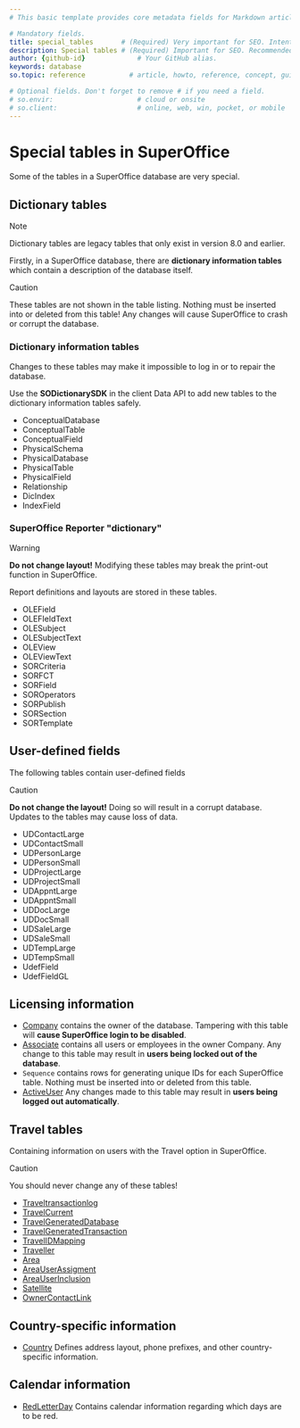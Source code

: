 ```yaml
---
# This basic template provides core metadata fields for Markdown articles on docs.superoffice.com.

# Mandatory fields.
title: special_tables       # (Required) Very important for SEO. Intent in a unique string of 43-59 chars including spaces.
description: Special tables # (Required) Important for SEO. Recommended character length is 115-145 characters including spaces.
author: {github-id}             # Your GitHub alias.
keywords: database
so.topic: reference           # article, howto, reference, concept, guide

# Optional fields. Don't forget to remove # if you need a field.
# so.envir:                     # cloud or onsite
# so.client:                    # online, web, win, pocket, or mobile
---
```


# Special tables in SuperOffice

Some of the tables in a SuperOffice database are very special.

## Dictionary tables

> [!NOTE]
> Dictionary tables are legacy tables that only exist in version 8.0 and earlier.

Firstly, in a SuperOffice database, there are **dictionary information tables** which contain a description of the database itself.

> [!CAUTION]
> These tables are not shown in the table listing. Nothing must be inserted into or deleted from this table! Any changes will cause SuperOffice to crash or corrupt the database.

### Dictionary information tables

Changes to these tables may make it impossible to log in or to repair the database.

Use the **SODictionarySDK** in the client Data API to add new tables to the dictionary information tables safely.

* ConceptualDatabase
* ConceptualTable
* ConceptualField
* PhysicalSchema
* PhysicalDatabase
* PhysicalTable
* PhysicalField
* Relationship
* DicIndex
* IndexField

### SuperOffice Reporter "dictionary"

> [!WARNING]
> **Do not change layout!** Modifying these tables may break the print-out function in SuperOffice.

Report definitions and layouts are stored in these tables.

* OLEField
* OLEFIeldText
* OLESubject
* OLESubjectText
* OLEView
* OLEViewText
* SORCriteria
* SORFCT
* SORField
* SOROperators
* SORPublish
* SORSection
* SORTemplate

## User-defined fields

The following tables contain user-defined fields

> [!CAUTION]
> **Do not change the layout!** Doing so will result in a corrupt database. Updates to the tables may cause loss of data.

* UDContactLarge
* UDContactSmall
* UDPersonLarge
* UDPersonSmall
* UDProjectLarge
* UDProjectSmall
* UDAppntLarge
* UDAppntSmall
* UDDocLarge
* UDDocSmall
* UDSaleLarge
* UDSaleSmall
* UDTempLarge
* UDTempSmall
* UdefField
* UdefFieldGL

## Licensing information

* [Company][11] contains the owner of the database. Tampering with this table will **cause SuperOffice login to be disabled**.
* [Associate][12] contains all users or employees in the owner Company. Any change to this table may result in **users being locked out of the database**.
* `Sequence` contains rows for generating unique IDs for each SuperOffice table. Nothing must be inserted into or deleted from this table.
* [ActiveUser][14] Any changes made to this table may result in **users being logged out automatically**.

## Travel tables

Containing information on users with the Travel option in SuperOffice.

> [!CAUTION]
> You should never change any of these tables!

* [Traveltransactionlog][15]
* [TravelCurrent][17]
* [TravelGeneratedDatabase][18]
* [TravelGeneratedTransaction][19]
* [TravelIDMapping][20]
* [Traveller][21]
* [Area][22]
* [AreaUserAssigment][23]
* [AreaUserInclusion][24]
* [Satellite][25]
* [OwnerContactLink][26]

## Country-specific information

* [Country][27] Defines address layout, phone prefixes, and other country-specific information.

## Calendar information

* [RedLetterDay][28] Contains calendar information regarding which days are to be red.

<!-- Referenced links -->
[11]: ../tables/company.md
[12]: ../tables/associate.md
[14]: ../tables/activeuser.md
[15]: ../tables/traveltransactionlog.md
[17]: ../tables/travelcurrent.md
[18]: ../tables/travelgenerateddatabase.md
[19]: ../tables/travelgeneratedtransaction.md
[20]: ../tables/travelidmapping.md
[21]: ../tables/traveller.md
[22]: ../tables/area.md
[23]: ../tables/areauserassignment.md
[24]: ../tables/areauserinclusion.md
[25]: ../tables/satellite.md
[26]: ../tables/ownercontactlink.md
[27]: ../tables/country.md
[28]: ../tables/redletterday.md
